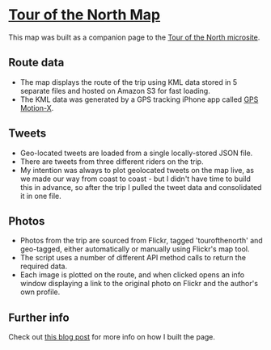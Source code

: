 [Tour of the North Map](http://www.legsfeelingnopressure.com/totn-map/index.html)
=================

This map was built as a companion page to the [Tour of the North microsite](http://www.legsfeelingnopressure.com/the-tour-of-the-north/). 


Route data
----------

* The map displays the route of the trip using KML data stored in 5 separate files and hosted on Amazon S3 for fast loading. 
* The KML data was generated by a GPS tracking iPhone app called [GPS Motion-X](http://gps.motionx.com/iphone/overview/).


Tweets
------

* Geo-located tweets are loaded from a single locally-stored JSON file.
* There are tweets from three different riders on the trip.
* My intention was always to plot geolocated tweets on the map live, as we made our way from coast to coast - but I didn't have time to build this in advance, so after the trip I pulled the tweet data and consolidated it in one file.


Photos
------

* Photos from the trip are sourced from Flickr, tagged 'tourofthenorth' and geo-tagged, either automatically or manually using Flickr's map tool.
* The script uses a number of different API method calls to return the required data.
* Each image is plotted on the route, and when clicked opens an info window displaying a link to the original photo on Flickr and the author's own profile. 


Further info
------------

Check out [this blog post](http://www.strangerpixel.com/2011/09/building-the-tour-of-the-north-microsite/) for more info on how I built the page.
